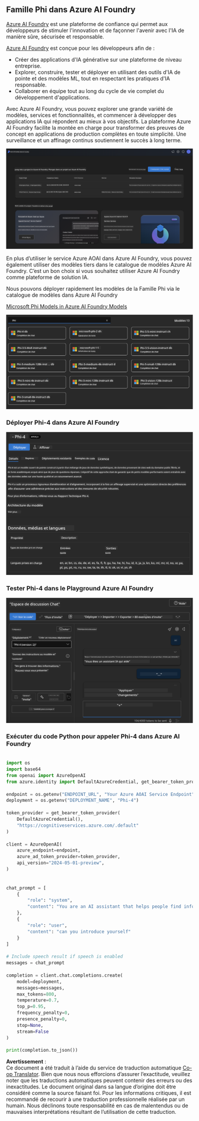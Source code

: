 <!--
CO_OP_TRANSLATOR_METADATA:
{
  "original_hash": "3ae21dc5554e888defbe57946ee995ee",
  "translation_date": "2025-05-07T15:06:53+00:00",
  "source_file": "md/01.Introduction/02/03.AzureAIFoundry.md",
  "language_code": "fr"
}
-->
## Famille Phi dans Azure AI Foundry

[Azure AI Foundry](https://ai.azure.com) est une plateforme de confiance qui permet aux développeurs de stimuler l'innovation et de façonner l'avenir avec l'IA de manière sûre, sécurisée et responsable.

[Azure AI Foundry](https://ai.azure.com) est conçue pour les développeurs afin de :

- Créer des applications d'IA générative sur une plateforme de niveau entreprise.
- Explorer, construire, tester et déployer en utilisant des outils d'IA de pointe et des modèles ML, tout en respectant les pratiques d'IA responsable.
- Collaborer en équipe tout au long du cycle de vie complet du développement d'applications.

Avec Azure AI Foundry, vous pouvez explorer une grande variété de modèles, services et fonctionnalités, et commencer à développer des applications IA qui répondent au mieux à vos objectifs. La plateforme Azure AI Foundry facilite la montée en charge pour transformer des preuves de concept en applications de production complètes en toute simplicité. Une surveillance et un affinage continus soutiennent le succès à long terme.

![portal](../../../../../translated_images/AIFoundryPorral.6b1094b101dd499e32f2b018f2dabab4b287dc776bd01f41853404af0d6faf30.fr.png)

En plus d’utiliser le service Azure AOAI dans Azure AI Foundry, vous pouvez également utiliser des modèles tiers dans le catalogue de modèles Azure AI Foundry. C’est un bon choix si vous souhaitez utiliser Azure AI Foundry comme plateforme de solution IA.

Nous pouvons déployer rapidement les modèles de la Famille Phi via le catalogue de modèles dans Azure AI Foundry

[Microsoft Phi Models in Azure AI Foundry Models](https://ai.azure.com/explore/models/?selectedCollection=phi)

![ModelCatalog](../../../../../translated_images/AIFoundryModelCatalog.3923945fa7be5b5f080fff2eb8b74369dd7459803eac5963ca145d01adbbc94c.fr.png)

### **Déployer Phi-4 dans Azure AI Foundry**

![Phi4](../../../../../translated_images/AIFoundryPhi4.eece9ddb0d817a033c3466b60b8d59aec1fbc4c2ea521c039e3f378d747ed6b6.fr.png)

### **Tester Phi-4 dans le Playground Azure AI Foundry**

![Playground](../../../../../translated_images/AIFoundryPlayground.193b81a9e472c5d1bbbab46dce575decb6577f7e306a022bc785a72bbffccca1.fr.png)

### **Exécuter du code Python pour appeler Phi-4 dans Azure AI Foundry**

```python

import os  
import base64
from openai import AzureOpenAI  
from azure.identity import DefaultAzureCredential, get_bearer_token_provider  
        
endpoint = os.getenv("ENDPOINT_URL", "Your Azure AOAI Service Endpoint")  
deployment = os.getenv("DEPLOYMENT_NAME", "Phi-4")  
      
token_provider = get_bearer_token_provider(  
    DefaultAzureCredential(),  
    "https://cognitiveservices.azure.com/.default"  
)  
  
client = AzureOpenAI(  
    azure_endpoint=endpoint,  
    azure_ad_token_provider=token_provider,  
    api_version="2024-05-01-preview",  
)  
  

chat_prompt = [
    {
        "role": "system",
        "content": "You are an AI assistant that helps people find information."
    },
    {
        "role": "user",
        "content": "can you introduce yourself"
    }
] 
    
# Include speech result if speech is enabled  
messages = chat_prompt 

completion = client.chat.completions.create(  
    model=deployment,  
    messages=messages,
    max_tokens=800,  
    temperature=0.7,  
    top_p=0.95,  
    frequency_penalty=0,  
    presence_penalty=0,
    stop=None,  
    stream=False  
)  
  
print(completion.to_json())  

```

**Avertissement** :  
Ce document a été traduit à l’aide du service de traduction automatique [Co-op Translator](https://github.com/Azure/co-op-translator). Bien que nous nous efforcions d’assurer l’exactitude, veuillez noter que les traductions automatiques peuvent contenir des erreurs ou des inexactitudes. Le document original dans sa langue d’origine doit être considéré comme la source faisant foi. Pour les informations critiques, il est recommandé de recourir à une traduction professionnelle réalisée par un humain. Nous déclinons toute responsabilité en cas de malentendus ou de mauvaises interprétations résultant de l’utilisation de cette traduction.